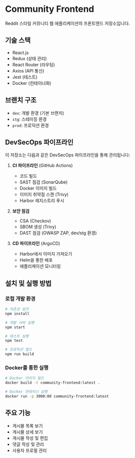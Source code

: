 # Community Frontend

Reddit 스타일 커뮤니티 웹 애플리케이션의 프론트엔드 저장소입니다.

## 기술 스택

- React.js
- Redux (상태 관리)
- React Router (라우팅)
- Axios (API 통신)
- Jest (테스트)
- Docker (컨테이너화)

## 브랜치 구조

- `dev`: 개발 환경 (기본 브랜치)
- `stg`: 스테이징 환경
- `prod`: 프로덕션 환경

## DevSecOps 파이프라인

이 저장소는 다음과 같은 DevSecOps 파이프라인을 통해 관리됩니다:

1. **CI 파이프라인** (GitHub Actions)
   - 코드 빌드
   - SAST 점검 (SonarQube)
   - Docker 이미지 빌드
   - 이미지 취약점 스캔 (Trivy)
   - Harbor 레지스트리 푸시

2. **보안 점검**
   - CSA (Checkov)
   - SBOM 생성 (Trivy)
   - DAST 점검 (OWASP ZAP, dev/stg 환경)

3. **CD 파이프라인** (ArgoCD)
   - Harbor에서 이미지 가져오기
   - Helm을 통한 배포
   - 애플리케이션 모니터링

## 설치 및 실행 방법

### 로컬 개발 환경

```bash
# 의존성 설치
npm install

# 개발 서버 실행
npm start

# 테스트 실행
npm test

# 프로덕션 빌드
npm run build
```

### Docker를 통한 실행

```bash
# Docker 이미지 빌드
docker build -t community-frontend:latest .

# Docker 컨테이너 실행
docker run -p 3000:80 community-frontend:latest
```

## 주요 기능

- 게시물 목록 보기
- 게시물 상세 보기
- 게시물 작성 및 편집
- 댓글 작성 및 관리
- 사용자 프로필 관리
